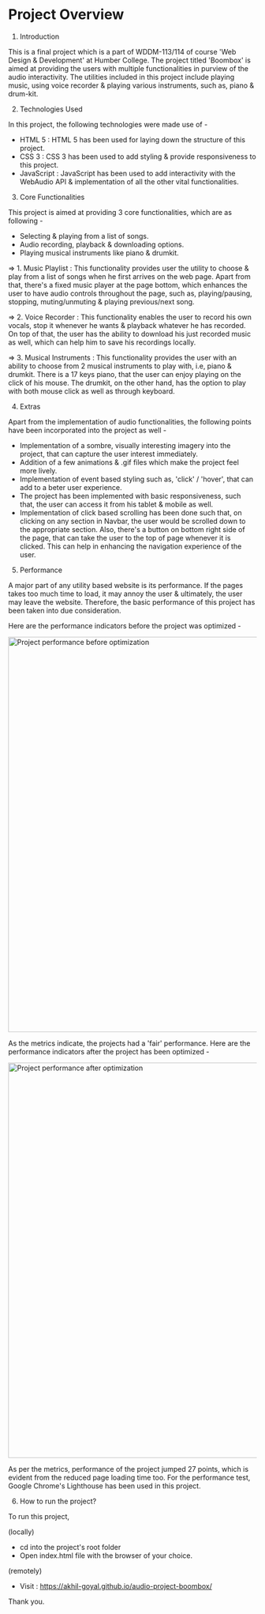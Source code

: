 # Project Overview

1. Introduction

This is a final project which is a part of WDDM-113/114 of course 'Web Design & Development' at Humber College. The project titled 'Boombox' is aimed at providing the users with multiple functionalities in purview of the audio interactivity. The utilities included in this project include playing music, using voice recorder & playing various instruments, such as, piano & drum-kit.

2. Technologies Used

In this project, the following technologies were made use of -

* HTML 5 : HTML 5 has been used for laying down the structure of this project.
* CSS 3 : CSS 3 has been used to add styling & provide responsiveness to this project.
* JavaScript : JavaScript has been used to add interactivity with the WebAudio API & implementation of all the other vital functionalities.

3. Core Functionalities

This project is aimed at providing 3 core functionalities, which are as following -

* Selecting & playing from a list of songs.
* Audio recording, playback & downloading options.
* Playing musical instruments like piano & drumkit.

=> 1. Music Playlist : This functionality provides user the utility to choose & play from a list of songs when he first arrives on the web page. Apart from that, there's a fixed music player at the page bottom, which enhances the user to have audio controls throughout the page, such as, playing/pausing, stopping, muting/unmuting & playing previous/next song. 

=> 2. Voice Recorder : This functionality enables the user to record his own vocals, stop it whenever he wants & playback whatever he has recorded. On top of that, the user has the ability to download his just recorded music as well, which can help him to save his recordings locally.

=> 3. Musical Instruments : This functionality provides the user with an ability to choose from 2 musical instruments to play with, i.e, piano & drumkit. There is a 17 keys piano, that the user can enjoy playing on the click of his mouse. The drumkit, on the other hand, has the option to play with both mouse click as well as through keyboard.

4. Extras

Apart from the implementation of audio functionalities, the following points have been incorporated into the project as well -

* Implementation of a sombre, visually interesting imagery into the project, that can capture the user interest immediately.
* Addition of a few animations & .gif files which make the project feel more lively.
* Implementation of event based styling such as, 'click' / 'hover', that can add to a beter user experience.
* The project has been implemented with basic responsiveness, such that, the user can access it from his tablet & mobile as well.
* Implementation of click based scrolling has been done such that, on clicking on any section in Navbar, the user would be scrolled down to the appropriate section. Also, there's a button on bottom right side of the page, that can take the user to the top of page whenever it is clicked. This can help in enhancing the navigation experience of the user.

5. Performance

A major part of any utility based website is its performance. If the pages takes too much time to load, it may annoy the user & ultimately, the user may leave the website. Therefore, the basic performance of this project has been taken into due consideration. 

Here are the performance indicators before the project was optimized - 

<img width="800" alt="Project performance before optimization" src="https://user-images.githubusercontent.com/61092628/102723838-fe322380-42d8-11eb-8779-d80ed41f5501.png">

As the metrics indicate, the projects had a 'fair' performance.
Here are the performance indicators after the project has been optimized - 

<img width="800" alt="Project performance after optimization" src="https://user-images.githubusercontent.com/61092628/102724689-4f451600-42df-11eb-8e17-a2e78b7dc655.png">

As per the metrics, performance of the project jumped 27 points, which is evident from the reduced page loading time too. For the performance test, Google Chrome's Lighthouse has been used in this project.

6. How to run the project?

To run this project,

(locally)

* cd into the project's root folder
* Open index.html file with the browser of your choice.

(remotely)

* Visit : https://akhil-goyal.github.io/audio-project-boombox/

Thank you.
